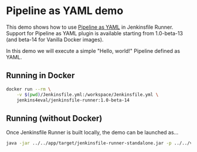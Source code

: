# Pipeline as YAML demo

This demo shows how to use [Pipeline as YAML](https://plugins.jenkins.io/pipeline-as-yaml/) in Jenkinsfile Runner.
Support for Pipeline as YAML plugin is available starting from 1.0-beta-13 (and beta-14 for Vanilla Docker images).

In this demo we will execute a simple "Hello, world!" Pipeline defined as YAML.

## Running in Docker

```bash
docker run --rm \
    -v $(pwd)/Jenkinsfile.yml:/workspace/Jenkinsfile.yml \
    jenkins4eval/jenkinsfile-runner:1.0-beta-14
```

## Running (without Docker)

Once Jenkinsfile Runner is built locally, the demo can be launched as...

```bash
java -jar ../../app/target/jenkinsfile-runner-standalone.jar -p ../../vanilla-package/target/plugins/ -w ../../vanilla-package/target/war/jenkins.war -f ./Jenkinsfile.yml
```
